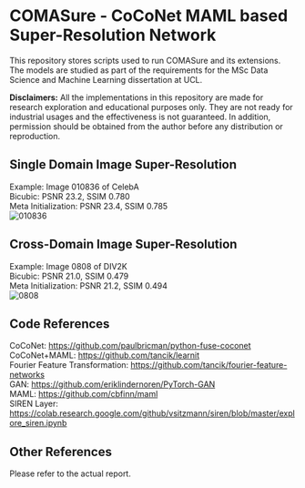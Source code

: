 # COMASure - CoCoNet MAML based Super-Resolution Network
This repository stores scripts used to run COMASure and its extensions. The models are studied as part of the requirements for the MSc Data Science and Machine Learning dissertation at UCL.

**Disclaimers:** All the implementations in this repository are made for research exploration and educational purposes only. They are not ready for industrial usages and the effectiveness is not guaranteed. In addition, permission should be obtained from the author before any distribution or reproduction.

## Single Domain Image Super-Resolution
Example: Image 010836 of CelebA\
Bicubic: PSNR 23.2, SSIM 0.780\
Meta Initialization: PSNR 23.4, SSIM 0.785\
![010836](https://user-images.githubusercontent.com/61622080/131056665-0537f629-82c0-4408-858e-4cc5970d439e.png)

## Cross-Domain Image Super-Resolution
Example: Image 0808 of DIV2K\
Bicubic: PSNR 21.0, SSIM 0.479\
Meta Initialization: PSNR 21.2, SSIM 0.494\
![0808](https://user-images.githubusercontent.com/61622080/131056507-ddd12583-8e74-4fc5-b013-d0ee2fd05523.png)

## Code References
CoCoNet: https://github.com/paulbricman/python-fuse-coconet \
CoCoNet+MAML: https://github.com/tancik/learnit \
Fourier Feature Transformation: https://github.com/tancik/fourier-feature-networks \
GAN: https://github.com/eriklindernoren/PyTorch-GAN \
MAML: https://github.com/cbfinn/maml \
SIREN Layer: https://colab.research.google.com/github/vsitzmann/siren/blob/master/explore_siren.ipynb

## Other References
Please refer to the actual report.
